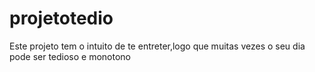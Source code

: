# projetotedio
Este projeto tem o intuito de te entreter,logo que muitas vezes o seu dia pode ser tedioso e monotono
